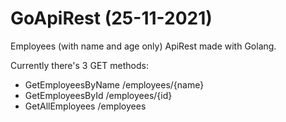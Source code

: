 # GoApiRest (25-11-2021)

Employees (with name and age only) ApiRest made with Golang.

Currently there's 3 GET methods:

- GetEmployeesByName /employees/{name}
- GetEmployeesById /employees/{id}
- GetAllEmployees /employees
